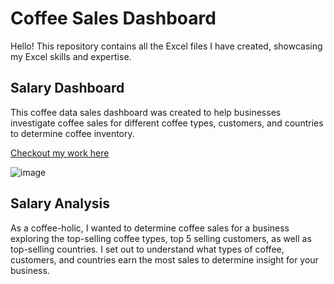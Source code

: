 # Coffee Sales Dashboard

Hello! This repository contains all the Excel files I have created, showcasing my Excel skills and expertise.

## Salary Dashboard
This coffee data sales dashboard was created to help businesses investigate coffee sales for different coffee types, customers, and countries to determine coffee inventory.

[Checkout my work here](Coffee_Sales_Dashboard)

![image](https://github.com/user-attachments/assets/70a1e424-3b9d-4c0d-a999-b83c3dd8f9c3)

## Salary Analysis
As a coffee-holic, I wanted to determine coffee sales for a business exploring the top-selling coffee types, top 5 selling customers, as well as top-selling countries. 
I set out to understand what types of coffee, customers, and countries earn the most sales to determine insight for your business.
